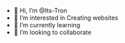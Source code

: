 - 👋 Hi, I’m @Its-Tron
- 👀 I’m interested in Creating websites
- 🌱 I’m currently learning
- 💞️ I’m looking to collaborate
